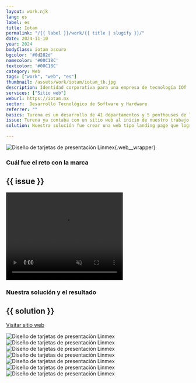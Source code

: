 ```yaml
---
layout: work.njk 
lang: es
label: es
title: Iotam
permalink: "/{{ label }}/work/{{ title | slugify }}/"
date: 2024-11-10
year: 2024
bodyClass: iotam oscuro
bgcolor: '#0d282d'
namecolor: '#00C18C'
textcolor: '#00C18C'
category: Web
tags: ["work", "web", "es"]
thumbnail: /assets/work/iotam/iotam_tb.jpg
description: Identidad corporativa para una empresa de tecnología IOT
services: ["Sitio web"]
weburl: https://iotam.mx
sector:  Desarrollo Tecnológico de Software y Hardware
referrer: ""
basics: Turena es un desarrollo de 41 departamentos y 5 penthouses de lujo frente al mar, ubicado dentro del destino turístico Kinuh, en la playa esmeralda de Telchac Puerto, Yucatán. El proyecto goza de ser uno de los de mayor tamaño y lujo en la zona, con un diseño atractivo y funcional desde la planta baja con una elevación de 2.5 metros sobre el nivel del mar y 130 metros lineales de playa. El precio inicia desde los 12.51 millones de pesos.
issue: Turena ya contaba con un sitio web al inicio de nuestro trabajo, sin embargo este no lograba generar una tasa de conversión efectiva para el desarrollador.
solution: Nuestra solución fue crear una web tipo landing page que lograra resumir de manera eficaz sus principales atractivos, resaltar sus beneficios como proyecto de inversión, así como el uso de un mensaje claro, idóneo para el target al que se deseaba atraer. Se diseña una estructura lógica de navegación, partiendo de lo general del desarrollo hasta lo particular, iniciando por los exteriores y amenidades, pasando a los interiores y departamentos, hasta llegar a la ubicación y la disponibilidad de cada unidad. Para cerrar la página web, se le presenta al usuario un formulario bien estructurado, a fin de conocer su presupuesto y las razones por las que está interesado en Turena.

---
```


![Diseño de tarjetas de presentación Linmex](/assets/work/iotam/iotam_portada.jpg){.web__wrapper}

<div class="column__2 web__wrapper">
    <div class="col__left">
        <h3>Cuál fue el reto con la marca</h3>
    </div>
    <div class="col__right">
        <h2>{{ issue }}</h2>
    </div>
</div>


<div class="column__1 web__wrapper">
    <video width="320" height="240" autoplay muted playsinline loop x-webkit-airplay="allow">
        <source src="/assets/work/iotam/iotam_video.mp4" type="video/mp4">
        Tu navegador no logró reproducir este video, considera actualizarlo a una versión más reciente
    </video>
</div>


<div class="column__2 work__column__2 web__wrapper">
    <div class="col__left">
        <h3>Nuestra solución y el resultado</h3>
    </div>
    <div class="col__right">
        <h2>{{ solution }}</h2>
        <a class="btn btn__no__arrows" style="background-color:{{textcolor}}; color: {{bgcolor}};" href="{{ weburl }}" target="_blank">Visitar sitio web</a>
    </div>
</div>

![Diseño de tarjetas de presentación Linmex](/assets/work/iotam/iotam_web1.jpg)
![Diseño de tarjetas de presentación Linmex](/assets/work/iotam/iotam_web2.jpg)
![Diseño de tarjetas de presentación Linmex](/assets/work/iotam/iotam_web3.jpg)
![Diseño de tarjetas de presentación Linmex](/assets/work/iotam/iotam_web4.jpg)
![Diseño de tarjetas de presentación Linmex](/assets/work/iotam/iotam_web5.jpg)
![Diseño de tarjetas de presentación Linmex](/assets/work/iotam/iotam_web6.jpg)
![Diseño de tarjetas de presentación Linmex](/assets/work/iotam/iotam_web7.jpg)